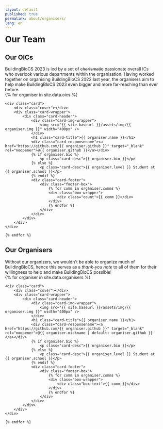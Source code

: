 ```yaml
---
layout: default
published: true
permalink: about/organisers/
lang: en
---
```


<style>
    h1, div, p {
        margin: 0px;
        padding: 0px;
    }
    a{
        text-decoration: none;
        color: inherit;
    }
    .cover{
        height: 120px;
        width: 100%;
        background: #FF9900;
        position: absolute;
        left: 0px;
        top: 0px;
        border-top-left-radius: 5px;
        border-top-right-radius: 5px;
    }
    .card {
        position: relative;
        display: inline-block;
        background: #ffffff;
        border-radius: 5px;
        box-shadow:  0 12px 13px rgba(0,0,0,0.16), 0 12px 13px rgba(0,0,0,0.16);
        text-align: center;
        padding: 20px;
        margin: 5px;
        padding-top: 5px;
        transition: all 0.5s;
    }
    .card .fa-github {
        position: absolute;
        color: #646464;
        font-size: 20px;
        top: 10px;
        right: 10px;
    }
    .card .card-title {
        color: #434343;
        margin-bottom: -8px;
        font-size: 25px;
        font-weight: 600;
    }
    .card .card-responsename {
        margin-bottom: 20px;
        color: #797979;
    }
    .card .card-desc {
        font-weight: 500;
        width: 240px;
        margin: auto;
        display: block;
        color: #3c3c3c;
        height: 120px;
    }
    .card .card-img-wrapper {
        position: relative;
        height: 160px;
        width: 160px;
        margin: 10px auto;
        margin-bottom: 20px;
    }
    .card .card-img-wrapper img {
        height: 100%;
        width: 100%;
        border-radius: 50%;
    }
    .card .card-footer {
        margin-top: 40px;
    }
    .card .card-footer .footer-box {
        position: relative;
        border-top: 2px solid #FF9900;
        box-shadow: 0 3px 6px -1px rgb(0 0 0 / 26%), 0 2px 4px -1px rgb(0 0 0 / 6%);
        border-radius: 5px;
        margin: 0 auto;
        padding: 10px;
        display: flex;
        justify-content: space-around;
    }
    .card .card-footer .footer-box .box-wrapper {
        position: relative;
    }
    .card .card-footer .footer-box .box-wrapper .count {
        font-family: 'consolas'
        color: #434343;
        font-size: 20px;
        font-weight: 600;
    }
    .card .card-footer .footer-box .box-wrapper .box-text {
        font-size: 12px;
        font-weight: 600;
        color: #00000085;
        letter-spacing: 0.5px;
    }
</style>

# Our Team

<h2 style="text-align:left;">Our OICs</h2>

BuildingBloCS 2023 is led by a set of ~~charismatic~~ passionate overall ICs who overlook various departments within the organisation. Having worked together on organising BuildingBloCS 2022 last year, the organisers
aim to help make BuildingBloCS 2023 even bigger and more far-reaching than ever before.


<section>
    {% for organiser in site.data.oics %}

    <div class="card">
        <div class="cover"></div>
        <div class="card-wrapper">
            <div class="card-header">
                <div class="card-img-wrapper">
                    <img src="{{ site.baseurl }}/assets/img/{{ organiser.img }}" width="400px" />
                </div>
                <h1 class="card-title">{{ organiser.name }}</h1>
                <div class="card-responsename"><a href="https://github.com/{{ organiser.github }}" target="_blank" rel="noopener">@{{ organiser.github }}</a></div>
                {% if organiser.bio %}
                    <p class="card-desc">{{ organiser.bio }}</p>
                {% else %}
                    <p class="card-desc">{{ organiser.level }} Student at {{ organiser.school }}</p>
                {% endif %}
                <div class="card-footer">
                    <div class="footer-box">
                        {% for comm in organiser.comms %}
                        <div class="box-wrapper">
                            <div class="count">{{ comm }}</div>
                        </div>
                        {% endfor %}
                    </div>
                </div>
            </div>
        </div>
    </div>

    {% endfor %}
</section>


<h2 style="text-align:left;">Our Organisers</h2>

Without our organizers, we wouldn't be able to organize much of BuildingBloCS, hence this serves as a _thank-you note_ to all of them for their willingness to help and make BuildingBloCS possible!

<section>
    {% for organiser in site.data.organisers %}

    <div class="card">
        <div class="cover"></div>
        <div class="card-wrapper">
            <div class="card-header">
                <div class="card-img-wrapper">
                    <img src="{{ site.baseurl }}/assets/img/{{ organiser.img }}" width="400px" />
                </div>
                <h1 class="card-title">{{ organiser.name }}</h1>
                <div class="card-responsename"><a href="https://github.com/{{ organiser.github }}" target="_blank" rel="noopener">@{{ organiser.nickname | default: organiser.github }}</a></div>
                {% if organiser.bio %}
                    <p class="card-desc">{{ organiser.bio }}</p>
                {% else %}
                    <p class="card-desc">{{ organiser.level }} Student at {{ organiser.school }}</p>
                {% endif %}
                <div class="card-footer">
                    <div class="footer-box">
                        {% for comm in organiser.comms %}
                        <div class="box-wrapper">
                            <div class="box-text">{{ comm }}</div>
                        </div>
                        {% endfor %}
                    </div>
                </div>
            </div>
        </div>
    </div>

    {% endfor %}
</section>
